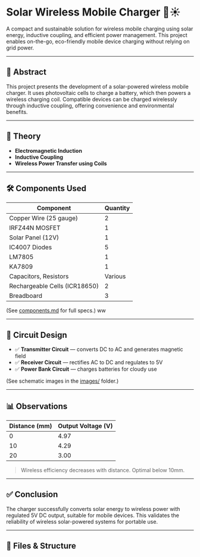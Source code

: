 # Solar Wireless Mobile Charger 🔋☀️

A compact and sustainable solution for wireless mobile charging using solar energy, inductive coupling, and efficient power management. This project enables on-the-go, eco-friendly mobile device charging without relying on grid power.

---

## 📌 Abstract

This project presents the development of a solar-powered wireless mobile charger. It uses photovoltaic cells to charge a battery, which then powers a wireless charging coil. Compatible devices can be charged wirelessly through inductive coupling, offering convenience and environmental benefits.

---

## 🧠 Theory

- **Electromagnetic Induction**
- **Inductive Coupling**
- **Wireless Power Transfer using Coils**

---

## 🛠️ Components Used

| Component | Quantity |
|----------|----------|
| Copper Wire (25 gauge) | 2 |
| IRFZ44N MOSFET | 1 |
| Solar Panel (12V) | 1 |
| IC4007 Diodes | 5 |
| LM7805 | 1 |
| KA7809 | 1 |
| Capacitors, Resistors | Various |
| Rechargeable Cells (ICR18650) | 2 |
| Breadboard | 3 |

(See [components.md](components.md) for full specs.)
ww

---

## 🔧 Circuit Design

- ✅ **Transmitter Circuit** — converts DC to AC and generates magnetic field
- ✅ **Receiver Circuit** — rectifies AC to DC and regulates to 5V
- ✅ **Power Bank Circuit** — charges batteries for cloudy use

(See schematic images in the [images/](images/) folder.)


---

## 📊 Observations

| Distance (mm) | Output Voltage (V) |
|---------------|--------------------|
| 0             | 4.97               |
| 10            | 4.29               |
| 20            | 3.00               |

> Wireless efficiency decreases with distance. Optimal below 10mm.

---

## ✅ Conclusion

The charger successfully converts solar energy to wireless power with regulated 5V DC output, suitable for mobile devices. This validates the reliability of wireless solar-powered systems for portable use.

---

## 📁 Files & Structure


